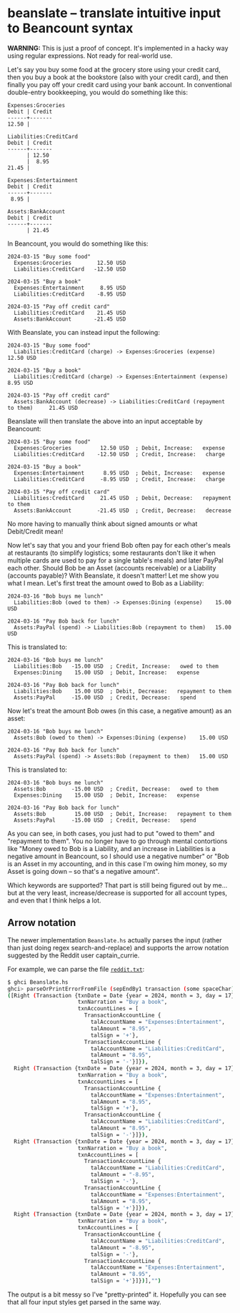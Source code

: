 # beanslate – translate intuitive input to Beancount syntax

**WARNING:** This is just a proof of concept. It's implemented in a hacky way
using regular expressions. Not ready for real-world use.

Let's say you buy some food at the grocery store using your credit card, then
you buy a book at the bookstore (also with your credit card), and then finally
you pay off your credit card using your bank account. In conventional
double-entry bookkeeping, you would do something like this:

```
Expenses:Groceries
Debit | Credit
------+-------
12.50 |

Liabilities:CreditCard
Debit | Credit
------+-------
      | 12.50
      |  8.95
21.45 |

Expenses:Entertainment
Debit | Credit
------+-------
 8.95 |

Assets:BankAccount
Debit | Credit
------+-------
      | 21.45
```


In Beancount, you would do something like this:

```
2024-03-15 "Buy some food"
  Expenses:Groceries        12.50 USD
  Liabilities:CreditCard   -12.50 USD

2024-03-15 "Buy a book"
  Expenses:Entertainment     8.95 USD
  Liabilities:CreditCard    -8.95 USD

2024-03-15 "Pay off credit card"
  Liabilities:CreditCard    21.45 USD
  Assets:BankAccount       -21.45 USD
```

With Beanslate, you can instead input the following:

```
2024-03-15 "Buy some food"
  Liabilities:CreditCard (charge) -> Expenses:Groceries (expense)   12.50 USD

2024-03-15 "Buy a book"
  Liabilities:CreditCard (charge) -> Expenses:Entertainment (expense)    8.95 USD

2024-03-15 "Pay off credit card"
  Assets:BankAccount (decrease) -> Liabilities:CreditCard (repayment to them)     21.45 USD
```

Beanslate will then translate the above into an input acceptable by Beancount:

```
2024-03-15 "Buy some food"
  Expenses:Groceries         12.50 USD  ; Debit, Increase:   expense
  Liabilities:CreditCard    -12.50 USD  ; Credit, Increase:   charge

2024-03-15 "Buy a book"
  Expenses:Entertainment      8.95 USD  ; Debit, Increase:   expense
  Liabilities:CreditCard     -8.95 USD  ; Credit, Increase:   charge

2024-03-15 "Pay off credit card"
  Liabilities:CreditCard     21.45 USD  ; Debit, Decrease:   repayment to them
  Assets:BankAccount        -21.45 USD  ; Credit, Decrease:   decrease
```

No more having to manually think about signed amounts or what Debit/Credit mean!

Now let's say that you and your friend Bob often pay for each other's meals at
restaurants (to simplify logistics; some restaurants don't like it when
multiple cards are used to pay for a single table's meals)
and later PayPal each other.  Should Bob be
an Asset (accounts receivable) or a Liability (accounts payable)?  With
Beanslate, it doesn't matter! Let me show you what I mean. Let's first treat
the amount owed to Bob as a Liability:

```
2024-03-16 "Bob buys me lunch"
  Liabilities:Bob (owed to them) -> Expenses:Dining (expense)    15.00 USD

2024-03-16 "Pay Bob back for lunch"
  Assets:PayPal (spend) -> Liabilities:Bob (repayment to them)   15.00 USD
```

This is translated to:

```
2024-03-16 "Bob buys me lunch"
  Liabilities:Bob   -15.00 USD  ; Credit, Increase:   owed to them
  Expenses:Dining    15.00 USD  ; Debit, Increase:   expense

2024-03-16 "Pay Bob back for lunch"
  Liabilities:Bob    15.00 USD  ; Debit, Decrease:   repayment to them
  Assets:PayPal     -15.00 USD  ; Credit, Decrease:   spend
```

Now let's treat the amount Bob owes (in this case, a negative amount) as an
asset:

```
2024-03-16 "Bob buys me lunch"
  Assets:Bob (owed to them) -> Expenses:Dining (expense)    15.00 USD

2024-03-16 "Pay Bob back for lunch"
  Assets:PayPal (spend) -> Assets:Bob (repayment to them)   15.00 USD
```

This is translated to:

```
2024-03-16 "Bob buys me lunch"
  Assets:Bob        -15.00 USD  ; Credit, Decrease:   owed to them
  Expenses:Dining    15.00 USD  ; Debit, Increase:   expense

2024-03-16 "Pay Bob back for lunch"
  Assets:Bob         15.00 USD  ; Debit, Increase:   repayment to them
  Assets:PayPal     -15.00 USD  ; Credit, Decrease:   spend
```

As you can see, in both cases, you just had to put "owed to them" and
"repayment to them". You no longer have to go through mental contortions like
"Money owed to Bob is a Liability, and an increase in Liabilities is a negative
amount in Beancount, so I should use a negative number" or "Bob is an Asset in
my accounting, and in this case I'm owing him money, so my Asset is going
down – so that's a negative amount".

Which keywords are supported? That part is still being figured out by me... but
at the very least, increase/decrease is supported for all account types, and
even that I think helps a lot.

## Arrow notation

The newer implementation `Beanslate.hs` actually parses the input (rather than
just doing regex search-and-replace) and supports the arrow notation suggested
by the Reddit user captain\_currie.

For example, we can parse the file [`reddit.txt`](https://github.com/riceissa/beanslate/blob/master/reddit.txt):

```bash
$ ghci Beanslate.hs
ghci> parseOrPrintErrorFromFile (sepEndBy1 transaction (some spaceChar)) "reddit.txt"
([Right (Transaction {txnDate = Date {year = 2024, month = 3, day = 17},
                      txnNarration = "Buy a book",
                      txnAccountLines = [
                        TransactionAccountLine {
                          talAccountName = "Expenses:Entertainment",
                          talAmount = "8.95",
                          talSign = '+'},
                        TransactionAccountLine {
                          talAccountName = "Liabilities:CreditCard",
                          talAmount = "8.95",
                          talSign = '-'}]}),
  Right (Transaction {txnDate = Date {year = 2024, month = 3, day = 17},
                      txnNarration = "Buy a book",
                      txnAccountLines = [
                        TransactionAccountLine {
                          talAccountName = "Expenses:Entertainment",
                          talAmount = "8.95",
                          talSign = '+'},
                        TransactionAccountLine {
                          talAccountName = "Liabilities:CreditCard",
                          talAmount = "8.95",
                          talSign = '-'}]}),
  Right (Transaction {txnDate = Date {year = 2024, month = 3, day = 17},
                      txnNarration = "Buy a book",
                      txnAccountLines = [
                        TransactionAccountLine {
                          talAccountName = "Liabilities:CreditCard",
                          talAmount = "-8.95",
                          talSign = '-'},
                        TransactionAccountLine {
                          talAccountName = "Expenses:Entertainment",
                          talAmount = "8.95",
                          talSign = '+'}]}),
  Right (Transaction {txnDate = Date {year = 2024, month = 3, day = 17},
                      txnNarration = "Buy a book",
                      txnAccountLines = [
                        TransactionAccountLine {
                          talAccountName = "Liabilities:CreditCard",
                          talAmount = "-8.95",
                          talSign = '-'},
                        TransactionAccountLine {
                          talAccountName = "Expenses:Entertainment",
                          talAmount = "8.95",
                          talSign = '+'}]})],"")
```

The output is a bit messy so I've "pretty-printed" it. Hopefully you can see
that all four input styles get parsed in the same way.
